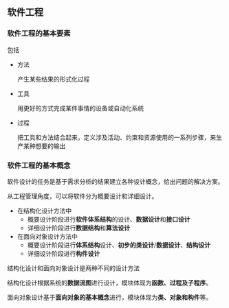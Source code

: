 ## 软件工程

### 软件工程的基本要素

包括

* 方法

  产生某些结果的形式化过程

* 工具

  用更好的方式完成某件事情的设备或自动化系统

* 过程

  把工具和方法结合起来，定义涉及活动、约束和资源使用的一系列步骤，来生产某种想要的输出

### 软件工程的基本概念

软件设计的任务是基于需求分析的结果建立各种设计概念，给出问题的解决方案。

从工程管理角度，可以将软件分为概要设计和详细设计。

* 在结构化设计方法中
  * 概要设计阶段进行**软件体系结构**的设计、**数据设计**和**接口设计**
  * 详细设计阶段进行**数据结构**和**算法设计**
* 在面向对象设计方法中
  * 概要设计阶段进行**体系结构**设计、**初步的类设计**/**数据设计**、**结构设计**
  * 详细设计阶段进行**构件设计**

结构化设计和面向对象设计是两种不同的设计方法

结构化设计根据系统的**数据流图**进行设计，模块体现为**函数、过程及子程序**。

面向对象设计基于**面向对象的基本概念**进行，模块体现为**类、对象和构件**等。